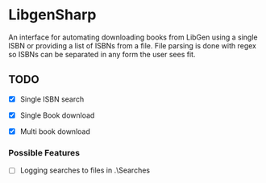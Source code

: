 # LibgenSharp

An interface for automating downloading books from LibGen using a single ISBN or providing a list of ISBNs from a file. File parsing is done with regex so ISBNs can be separated in any form the user sees fit.



## TODO

- [x] Single ISBN search
- [x] Single Book download
- [x] Multi book download



### Possible Features

- [ ] Logging searches to files in .\Searches